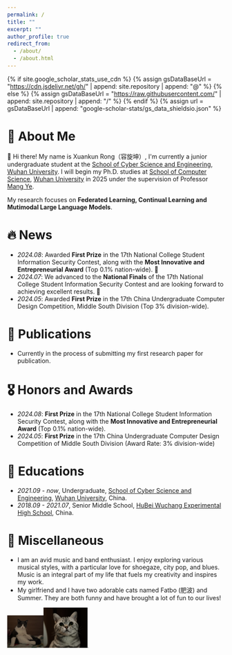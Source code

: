 ```yaml
---
permalink: /
title: ""
excerpt: ""
author_profile: true
redirect_from: 
  - /about/
  - /about.html
---
```

{% if site.google_scholar_stats_use_cdn %}
{% assign gsDataBaseUrl = "https://cdn.jsdelivr.net/gh/" | append: site.repository | append: "@" %}
{% else %}
{% assign gsDataBaseUrl = "https://raw.githubusercontent.com/" | append: site.repository | append: "/" %}
{% endif %}
{% assign url = gsDataBaseUrl | append: "google-scholar-stats/gs_data_shieldsio.json" %}

# 🧐 About Me

👋 Hi there! My name is Xuankun Rong（容旋坤）, I'm currently a junior undergraduate student at the [School of Cyber Science and Engineering](https://cse.whu.edu.cn/), [Wuhan University](https://www.whu.edu.cn/). I will begin my Ph.D. studies at [School of Computer Science](https://cs.whu.edu.cn/index.htm), [Wuhan University](https://www.whu.edu.cn/) in 2025 under the supervision of Professor [Mang Ye](https://marswhu.github.io/).

My research focuses on **Federated Learning, Continual Learning and Mutimodal Large Language Models**.

# 🔥 News

- *2024.08*: Awarded **First Prize** in the 17th National College Student Information Security Contest, along with the **Most Innovative and Entrepreneurial Award** (Top 0.1% nation-wide). 👏
- *2024.07*: We advanced to the **National Finals** of the 17th National College Student Information Security Contest and are looking forward to achieving excellent results. 💪
- *2024.05*: Awarded **First Prize** in the 17th China Undergraduate Computer Design Competition, Middle South Division (Top 3% division-wide).

# 📝 Publications

- Currently in the process of submitting my first research paper for publication.

# 🎖 Honors and Awards

- *2024.08*: **First Prize** in the 17th National College Student Information Security Contest, along with the **Most Innovative and Entrepreneurial Award** (Top 0.1% nation-wide).
- *2024.05*: **First Prize** in the 17th China Undergraduate Computer Design Competition of Middle South Division (Award Rate: 3% division-wide)

# 📖 Educations

- *2021.09 - now*, Undergraduate, [School of Cyber Science and Engineering](https://cse.whu.edu.cn/), [Wuhan University](https://www.whu.edu.cn/), China.
- *2018.09 - 2021.07*, Senior Middle School, [HuBei Wuchang Experimental High School](http://www.ssyzx.net/), China.

# 👏 Miscellaneous

- I am an avid music and band enthusiast. I enjoy exploring various musical styles, with a particular love for shoegaze, city pop, and blues. Music is an integral part of my life that fuels my creativity and inspires my work.
- My girlfriend and I have two adorable cats named Fatbo (肥波) and Summer. They are both funny and have brought a lot of fun to our lives!

<img src="../images/feibo.png" alt="feibo" style="zoom: 8.17%;" /><img src="../images/summer.png" alt="summer" style="zoom: 10%;" /><img src="../images/both.png" alt="both" style="zoom: 7.3%;" />

